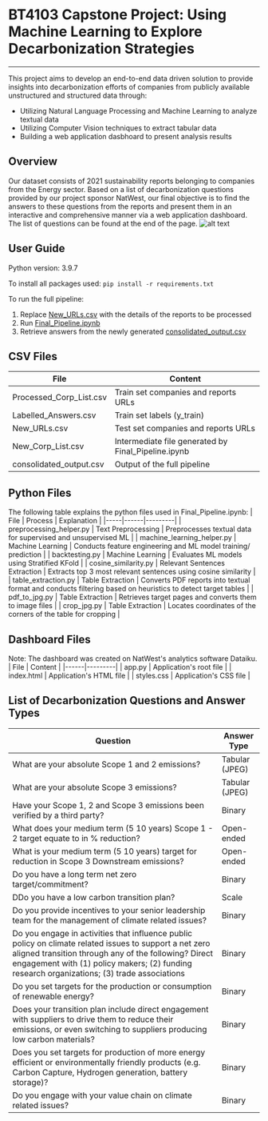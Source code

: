 # **BT4103 Capstone Project: Using Machine Learning to Explore Decarbonization Strategies**

---
This project aims to develop an end-to-end data driven solution to provide insights into decarbonization efforts of companies from publicly available unstructured and structured data through:
- Utilizing Natural Language Processing and Machine Learning to analyze textual data
- Utilizing Computer Vision techniques to extract tabular data
- Building a web application dasbhoard to present analysis results


## Overview
Our dataset consists of 2021 sustainability reports belonging to companies from the Energy sector. 
Based on a list of decarbonization questions provided by our project sponsor NatWest, our final objective is to find the answers to these questions from the reports
and present them in an interactive and comprehensive manner via a web application dashboard. The list of questions can be found at the end of the page.
![alt text](https://github.com/mltnsia/capstone/blob/322977965947025b4882914bf507ad5eb0c8ef7a/pipeline_overview.png)

## User Guide
Python version: 3.9.7

To install all packages used: 
`pip install -r requirements.txt`

To run the full pipeline:
1) Replace [New_URLs.csv](https://github.com/mltnsia/capstone/blob/322977965947025b4882914bf507ad5eb0c8ef7a/Data_Pipeline/New_URLs.csv) with the details of the reports to be processed
2) Run [Final_Pipeline.ipynb](https://github.com/mltnsia/capstone/blob/322977965947025b4882914bf507ad5eb0c8ef7a/Data_Pipeline/Final_Pipeline.ipynb)
3) Retrieve answers from the newly generated [consolidated_output.csv](https://github.com/mltnsia/capstone/blob/322977965947025b4882914bf507ad5eb0c8ef7a/Data_Pipeline/consolidated_output.csv)

## CSV Files
| File | Content |
|------|---------|
| Processed_Corp_List.csv | Train set companies and reports URLs |
| Labelled_Answers.csv | Train set labels (y_train) |
| New_URLs.csv | Test set companies and reports URLs |
| New_Corp_List.csv | Intermediate file generated by Final_Pipeline.ipynb |
| consolidated_output.csv | Output of the full pipeline |


## Python Files
The following table explains the python files used in Final_Pipeline.ipynb:
| File | Process | Explanation |
|-----|------|---------|
| preprocessing_helper.py | Text Preprocessing | Preprocesses textual data for supervised and unsupervised ML |
| machine_learning_helper.py | Machine Learning | Conducts feature engineering and ML model training/ prediction |
| backtesting.py | Machine Learning | Evaluates ML models using Stratified KFold |
| cosine_similarity.py | Relevant Sentences Extraction | Extracts top 3 most relevant sentences using cosine similarity |
| table_extraction.py | Table Extraction | Converts PDF reports into textual format and conducts filtering based on heuristics to detect target tables |
| pdf_to_jpg.py | Table Extraction | Retrieves target pages and converts them to image files |
| crop_jpg.py | Table Extraction | Locates coordinates of the corners of the table for cropping |


## Dashboard Files
Note: The dashboard was created on NatWest's analytics software Dataiku.
| File | Content |
|------|---------|
| app.py | Application's root file |
| index.html | Application's HTML file |
| styles.css | Application's CSS file |

## List of Decarbonization Questions and Answer Types
| Question            | Answer Type     |
|-------------------- |-----------------|
| What are your absolute Scope 1 and 2 emissions? | Tabular (JPEG) |
| What are your absolute Scope 3 emissions? | Tabular (JPEG) |
| Have your Scope 1, 2 and Scope 3 emissions been verified by a third party? | Binary |
| What does your medium term (5 10 years) Scope 1 - 2 target equate to in % reduction? | Open-ended |
| What is your medium term (5 10 years) target for reduction in Scope 3 Downstream emissions? | Open-ended |
| Do you have a long term net zero target/commitment? | Binary |
| DDo you have a low carbon transition plan? | Scale |
| Do you provide incentives to your senior leadership team for the management of climate related issues? | Binary |
| Do you engage in activities that influence public policy on climate related issues to support a net zero aligned transition through any of the following? Direct engagement with (1) policy makers; (2) funding research organizations; (3) trade associations | Binary |
| Do you set targets for the production or consumption of renewable energy? | Binary |
| Does your transition plan include direct engagement with suppliers to drive them to reduce their emissions, or even switching to suppliers producing low carbon materials? | Binary |
| Does you set targets for production of more energy efficient or environmentally friendly products (e.g. Carbon Capture, Hydrogen generation, battery storage)? | Binary |
| Do you engage with your value chain on climate related issues? | Binary |


